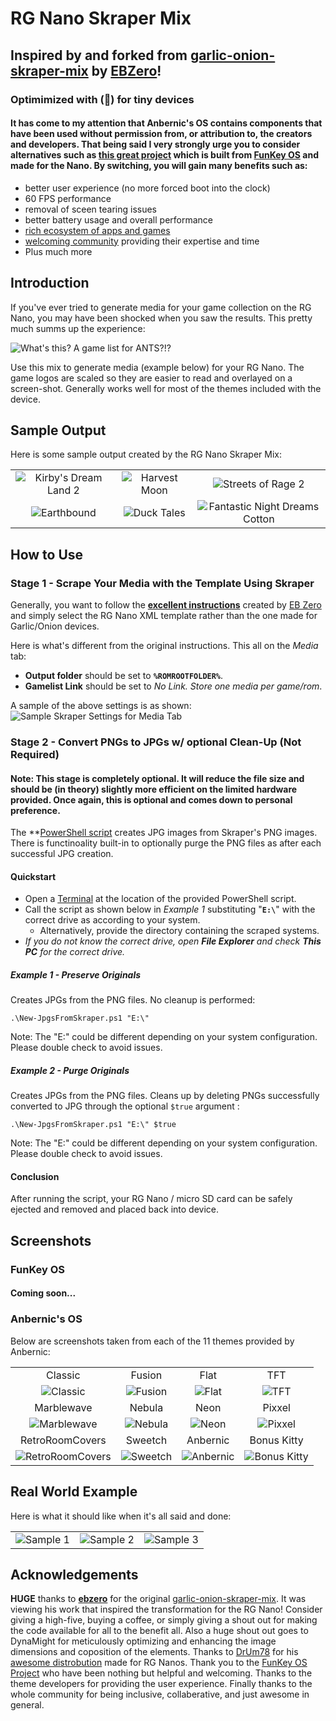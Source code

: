 # RG Nano Skraper Mix
## Inspired by and forked from [garlic-onion-skraper-mix](https://github.com/ebzero/garlic-onion-skraper-mix) by **[EBZero](https://github.com/ebzero)**!
### Optimimized with (🧨) for tiny devices
#### It has come to my attention that Anbernic's OS contains components that have been used without permission from, or attribution to, the creators and developers. That being said I **very strongly** urge you to consider alternatives such as [this great project](https://github.com/DrUm78/FunKey-OS/releases/tag/FunKey-OS-DrUm78) which is built from [FunKey OS](https://github.com/FunKey-Project/FunKey-OS) and made for the Nano. By switching, you will gain many benefits such as:
- better user experience (no more forced boot into the clock)
- 60 FPS performance
- removal of sceen tearing issues
- better battery usage and overall performance
- [rich ecosystem of apps and games](https://wiki.funkey-project.com/wiki/List_of_third-party_OPK_applications)
- [welcoming community](https://discord.gg/NUzDGHQk) providing their expertise and time
- Plus much more

## Introduction
If you've ever tried to generate media for your game collection on the RG Nano, you may have been shocked when you saw the results. This pretty much summs up the experience:

![What's this? A game list for ANTS?!?](https://github.com/tobio-tenma/files/blob/main/RG-Nano-Scraper-Mix/gamelist-for-ants.jpg)

Use this mix to generate media (example below) for your RG Nano. The game logos are scaled so they are easier to read and overlayed on a screen-shot. Generally works well for most of the themes included with the device.

## Sample Output
Here is some sample output created by the RG Nano Skraper Mix:

|                                       |                                       |                                       |
|:-------------------------------------:|:-------------------------------------:|:-------------------------------------:|
|![Kirby's Dream Land 2](https://github.com/tobio-tenma/files/blob/main/RG-Nano-Scraper-Mix/kirbys-dream-land-2.jpg "Kirby's Dream Land 2")|![Harvest Moon](https://github.com/tobio-tenma/files/blob/main/RG-Nano-Scraper-Mix/harvest-moon.jpg "Harvest Moon")|![Streets of Rage 2](https://github.com/tobio-tenma/files/blob/main/RG-Nano-Scraper-Mix/streets-of-rage-2.jpg "Streets of Rage 2")|
|![Earthbound](https://github.com/tobio-tenma/files/blob/main/RG-Nano-Scraper-Mix/earthbound.jpg "Earthbound")|![Duck Tales](https://github.com/tobio-tenma/files/blob/main/RG-Nano-Scraper-Mix/duck-tales.jpg "Duck Tales")|![Fantastic Night Dreams Cotton](https://github.com/tobio-tenma/files/blob/main/RG-Nano-Scraper-Mix/fantastic-night-dreams-cotton.jpg "Fantastic Night Dreams Cotton")|

## How to Use

### Stage 1 - Scrape Your Media with the Template Using Skraper
Generally, you want to follow the **[excellent instructions](https://github.com/ebzero/garlic-onion-skraper-mix#garlic-onion-skraper-mix)** created by [EB Zero](https://github.com/ebzero) and simply select the RG Nano XML template rather than the one made for Garlic/Onion devices.

Here is what's different from the original instructions. This all on the *Media* tab:
- **Output folder** should be set to **`%ROMROOTFOLDER%`**.
- **Gamelist Link** should be set to *No Link. Store one media per game/rom*.

A sample of the above settings is as shown:
![Sample Skraper Settings for Media Tab](https://github.com/tobio-tenma/files/blob/main/RG-Nano-Scraper-Mix/sample-skraper-settings.png)

### Stage 2 - Convert PNGs to JPGs w/ optional Clean-Up (Not Required)
#### Note: This stage is **completely optional**. It will reduce the file size and should be (in theory) slightly more efficient on the limited hardware provided. Once again, **this is optional** and comes down to personal preference.

The **[PowerShell script](https://github.com/tobio-tenma/rg-nano-skraper-mix/blob/main/New-JpgsFromSkraper.ps1) creates JPG images from Skraper's PNG images. There is functinoality built-in to optionally purge the PNG files as after each successful JPG creation.

#### Quickstart
- Open a [Terminal](https://www.howtogeek.com/831728/7-ways-to-open-windows-terminal-on-windows-11/) at the location of the provided PowerShell script.
- Call the script as shown below in *Example 1* substituting "**`E:\`**" with the correct drive as according to your system.
  - Alternatively, provide the directory containing the scraped systems.
- *If you do not know the correct drive, open **File Explorer** and check **This PC** for the correct drive.*


##### Example 1 - Preserve Originals
Creates JPGs from the PNG files. No cleanup is performed:
```
.\New-JpgsFromSkraper.ps1 "E:\"
```
Note: The "E:\" could be different depending on your system configuration. Please double check to avoid issues.

##### Example 2 - Purge Originals
Creates JPGs from the PNG files. Cleans up by deleting PNGs successfully converted to JPG through the optional ``$true`` argument :
```
.\New-JpgsFromSkraper.ps1 "E:\" $true
```
Note: The "E:\" could be different depending on your system configuration. Please double check to avoid issues.

#### Conclusion
After running the script, your RG Nano / micro SD card can be safely ejected and removed and placed back into device.

## Screenshots
### FunKey OS
#### Coming soon...

### Anbernic's OS
Below are screenshots taken from each of the 11 themes provided by Anbernic:

|                                       |                                       |                                       |                                       |
|:-------------------------------------:|:-------------------------------------:|:-------------------------------------:|:-------------------------------------:|
| Classic                               | Fusion                                | Flat                                  | TFT                                   |
| ![Classic](https://github.com/tobio-tenma/files/blob/main/RG-Nano-Scraper-Mix/Classic.png "Classic") | ![Fusion](https://github.com/tobio-tenma/files/blob/main/RG-Nano-Scraper-Mix/Fusion.png "Fusion")| ![Flat](https://github.com/tobio-tenma/files/blob/main/RG-Nano-Scraper-Mix/Flat.png "Flat") | ![TFT](https://github.com/tobio-tenma/files/blob/main/RG-Nano-Scraper-Mix/TFT.png "TFT") |
| Marblewave                            | Nebula                                | Neon                                  | Pixxel                                |
| ![Marblewave](https://github.com/tobio-tenma/files/blob/main/RG-Nano-Scraper-Mix/Marblewave.png "Marblewave") | ![Nebula](https://github.com/tobio-tenma/files/blob/main/RG-Nano-Scraper-Mix/Nebula.png "Nebula") | ![Neon](https://github.com/tobio-tenma/files/blob/main/RG-Nano-Scraper-Mix/Neon.png "Neon") | ![Pixxel](https://github.com/tobio-tenma/files/blob/main/RG-Nano-Scraper-Mix/Pixxel.png "Pixxel")  |
| RetroRoomCovers                       | Sweetch                               | Anbernic                              | Bonus Kitty                           |
| ![RetroRoomCovers](https://github.com/tobio-tenma/files/blob/main/RG-Nano-Scraper-Mix/RetroRoomCovers.png "RetroRoomCovers") | ![Sweetch](https://github.com/tobio-tenma/files/blob/main/RG-Nano-Scraper-Mix/Sweetch.png "Sweetch")|![Anbernic](https://github.com/tobio-tenma/files/blob/main/RG-Nano-Scraper-Mix/Anbernic.png "Anbernic") | ![Bonus Kitty](https://github.com/tobio-tenma/files/blob/main/RG-Nano-Scraper-Mix/bonus-kitty.png "Bonus Kitty") |

## Real World Example
Here is what it should like when it's all said and done:

|                                       |                                       |                                       |
|:-------------------------------------:|:-------------------------------------:|:-------------------------------------:|
|![Sample 1](https://github.com/tobio-tenma/files/blob/main/RG-Nano-Scraper-Mix/sample-1.jpg "Sample 1")|![Sample 2](https://github.com/tobio-tenma/files/blob/main/RG-Nano-Scraper-Mix/sample-2.jpg "Sample 2")|![Sample 3](https://github.com/tobio-tenma/files/blob/main/RG-Nano-Scraper-Mix/sample-3.jpg "Sample 3")|

## Acknowledgements
**HUGE** thanks to **[ebzero](https://github.com/ebzero)** for the original [garlic-onion-skraper-mix](https://github.com/ebzero/garlic-onion-skraper-mix). It was viewing his work that inspired the transformation for the RG Nano! Consider giving a high-five, buying a coffee, or simply giving a shout out for making the code available for all to the benefit all. Also a huge shout out goes to DynaMight for meticulously optimizing and enhancing the image dimensions and coposition of the elements. Thanks to [DrUm78](https://github.com/DrUm78) for his [awesome distrobution](https://github.com/DrUm78/FunKey-OS/releases/tag/FunKey-OS-DrUm78) made for RG Nanos. Thank you to the [FunKey OS Project](https://github.com/FunKey-Project/FunKey-OS) who have been nothing but helpful and welcoming. Thanks to the theme developers for providing the user experience. Finally thanks to the whole community for being inclusive, collaberative, and just awesome in general.
